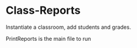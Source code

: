 # Class-Reports
Instantiate a classroom, add students and grades.


PrintReports is the main file to run
